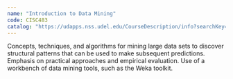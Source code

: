 ```yaml
---
name: "Introduction to Data Mining"
code: CISC483
catalog: "https://udapps.nss.udel.edu/CourseDescription/info?searchKey=2020%7cCISC483"
---
```


Concepts, techniques, and algorithms for mining large data sets to discover structural patterns that can be used to make subsequent predictions. Emphasis on practical approaches and empirical evaluation. Use of a workbench of data mining tools, such as the Weka toolkit.